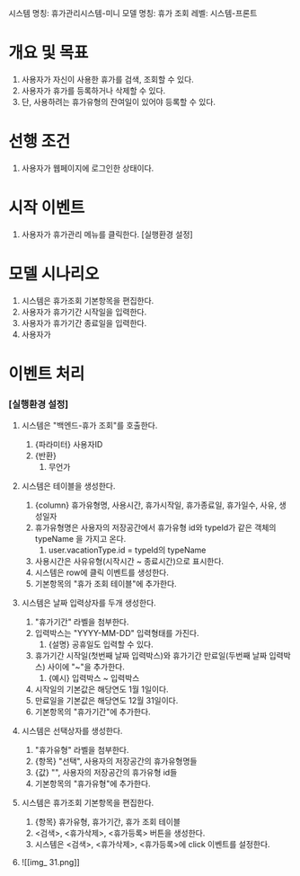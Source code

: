 시스템 명칭: 휴가관리시스템-미니
모델 명칭: 휴가 조회
레벨: 시스템-프론트

# 개요 및 목표
1. 사용자가 자신이 사용한 휴가를 검색, 조회할 수 있다.
2. 사용자가 휴가를 등록하거나 삭제할 수 있다.
3. 단, 사용하려는 휴가유형의 잔여일이 있어야 등록할 수 있다.

# 선행 조건
1. 사용자가 웹페이지에 로그인한 상태이다.

# 시작 이벤트
1. 사용자가 휴가관리 메뉴를 클릭한다. [실행환경 설정]

# 모델 시나리오
1. 시스템은 휴가조회 기본항목을 편집한다.
2. 사용자가 휴가기간 시작일을 입력한다.
3. 사용자가 휴가기간 종료일을 입력한다.
4. 사용자가 

# 이벤트 처리

### [실행환경 설정]
1. 시스템은 "백엔드-휴가 조회"를 호출한다.
	1. {파라미터} 사용자ID
	2. {반환}
		1. 무언가
2. 시스템은 테이블을 생성한다.
	1. {column} 휴가유형명, 사용시간, 휴가시작일, 휴가종료일, 휴가일수, 사유, 생성일자
	2. 휴가유형명은 사용자의 저장공간에서 휴가유형 id와 typeId가 같은 객체의 typeName 을 가지고 온다.
		1. user.vacationType.id = typeId의 typeName
	3. 사용시간은 사유유형(시작시간 ~ 종료시간)으로 표시한다.
	4. 시스템은 row에 클릭 이벤트를 생성한다.
	5.  기본항목의 "휴가 조회 테이블"에 추가한다.
3. 시스템은 날짜 입력상자를 두개 생성한다.
	1. "휴가기간" 라벨을 첨부한다.
	2. 입력박스는 "YYYY-MM-DD" 입력형태를 가진다.
		1. {설명} 공휴일도 입력할 수 있다.
	3. 휴가기간 시작일(첫번째 날짜 입력박스)와 휴가기간 만료일(두번째 날짜 입력박스) 사이에 "~"을 추가한다.
		1. {예시} 입력박스 ~ 입력박스
	4. 시작일의 기본값은 해당연도 1월 1일이다.
	5. 만료일을 기본값은 해당연도 12월 31일이다.
	6. 기본항목의 "휴가기간"에 추가한다.
4. 시스템은 선택상자를 생성한다.
	1. "휴가유형" 라벨을 첨부한다.
	2. {항목} "선택", 사용자의 저장공간의 휴가유형명들
	3. {값} "", 사용자의 저장공간의 휴가유형 id들
	4.  기본항목의 "휴가유형"에 추가한다.
5. 시스템은 휴가조회 기본항목을 편집한다.
	1. {항목} 휴가유형, 휴가기간, 휴가 조회 테이블
	2. <검색>, <휴가삭제>, <휴가등록> 버튼을 생성한다.
	3. 시스템은 <검색>, <휴가삭제>, <휴가등록>에 click 이벤트를 설정한다.







7. ![[img_ 31.png]]